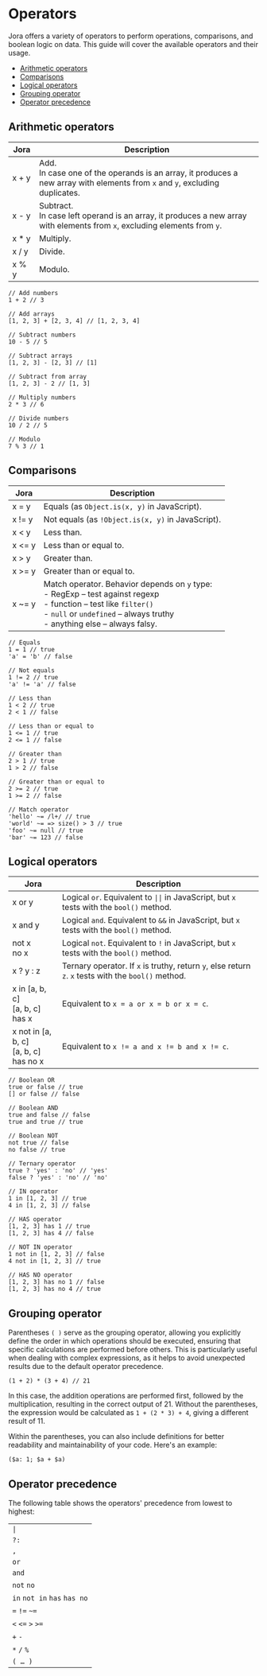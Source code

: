 # Operators

Jora offers a variety of operators to perform operations, comparisons, and boolean logic on data. This guide will cover the available operators and their usage.

- [Arithmetic operators](#arithmetic-operators)
- [Comparisons](#comparisons)
- [Logical operators](#logical-operators)
- [Grouping operator](#grouping-operator)
- [Operator precedence](#operator-precedence)

## Arithmetic operators

| Jora | Description |
|------|-------------|
| x + y | Add.<br>In case one of the operands is an array, it produces a new array with elements from `x` and `y`, excluding duplicates.
| x - y | Subtract.<br>In case left operand is an array, it produces a new array with elements from `x`, excluding elements from `y`.
| x * y | Multiply.
| x / y | Divide.
| x % y | Modulo.

```jora
// Add numbers
1 + 2 // 3

// Add arrays
[1, 2, 3] + [2, 3, 4] // [1, 2, 3, 4]

// Subtract numbers
10 - 5 // 5

// Subtract arrays
[1, 2, 3] - [2, 3] // [1]

// Subtract from array
[1, 2, 3] - 2 // [1, 3]

// Multiply numbers
2 * 3 // 6

// Divide numbers
10 / 2 // 5

// Modulo
7 % 3 // 1
```

## Comparisons

| Jora | Description |
|------|-------------|
| x = y | Equals (as `Object.is(x, y)` in JavaScript).
| x != y | Not equals (as `!Object.is(x, y)` in JavaScript).
| x < y | Less than.
| x <= y | Less than or equal to.
| x > y | Greater than.
| x >= y | Greater than or equal to.
| x ~= y | Match operator. Behavior depends on `y` type:<br>- RegExp – test against regexp<br>- function – test like `filter()`<br>- `null` or `undefined` – always truthy<br>- anything else – always falsy.

```jora
// Equals
1 = 1 // true
'a' = 'b' // false

// Not equals
1 != 2 // true
'a' != 'a' // false

// Less than
1 < 2 // true
2 < 1 // false

// Less than or equal to
1 <= 1 // true
2 <= 1 // false

// Greater than
2 > 1 // true
1 > 2 // false

// Greater than or equal to
2 >= 2 // true
1 >= 2 // false

// Match operator
'hello' ~= /l+/ // true
'world' ~= => size() > 3 // true
'foo' ~= null // true
'bar' ~= 123 // false
```

## Logical operators

| Jora | Description |
|------|-------------|
| x or y | Logical `or`. Equivalent to `\|\|` in JavaScript, but `x` tests with the `bool()` method.
| x and y | Logical `and`. Equivalent to `&&` in JavaScript, but `x` tests with the `bool()` method.
| not x<br>no x | Logical `not`. Equivalent to `!` in JavaScript, but `x` tests with the `bool()` method.
| x ? y : z | Ternary operator. If `x` is truthy, return `y`, else return `z`. `x` tests with the `bool()` method.
| x in [a, b, c]<br>[a, b, c] has x | Equivalent to `x = a or x = b or x = c`.
| x not in [a, b, c]<br>[a, b, c] has no x | Equivalent to `x != a and x != b and x != c`.

```jora
// Boolean OR
true or false // true
[] or false // false

// Boolean AND
true and false // false
true and true // true

// Boolean NOT
not true // false
no false // true

// Ternary operator
true ? 'yes' : 'no' // 'yes'
false ? 'yes' : 'no' // 'no'

// IN operator
1 in [1, 2, 3] // true
4 in [1, 2, 3] // false

// HAS operator
[1, 2, 3] has 1 // true
[1, 2, 3] has 4 // false

// NOT IN operator
1 not in [1, 2, 3] // false
4 not in [1, 2, 3] // true

// HAS NO operator
[1, 2, 3] has no 1 // false
[1, 2, 3] has no 4 // true
```

## Grouping operator

Parentheses `( )` serve as the grouping operator, allowing you explicitly define the order in which operations should be executed, ensuring that specific calculations are performed before others. This is particularly useful when dealing with complex expressions, as it helps to avoid unexpected results due to the default operator precedence.

```jora
(1 + 2) * (3 + 4) // 21
```

In this case, the addition operations are performed first, followed by the multiplication, resulting in the correct output of 21. Without the parentheses, the expression would be calculated as `1 + (2 * 3) + 4`, giving a different result of 11.

Within the parentheses, you can also include definitions for better readability and maintainability of your code. Here's an example:

```jora
($a: 1; $a + $a)
```

## Operator precedence

The following table shows the operators' precedence from lowest to highest:

| |
|------|
| `\|`
| `?:`
| `,`
| `or`
| `and`
| `not` `no`
| `in` `not in` `has` `has no`
| `=` `!=` `~=`
| `<` `<=` `>` `>=`
| `+` `-`
| `*` `/` `%`
| `( … )`

